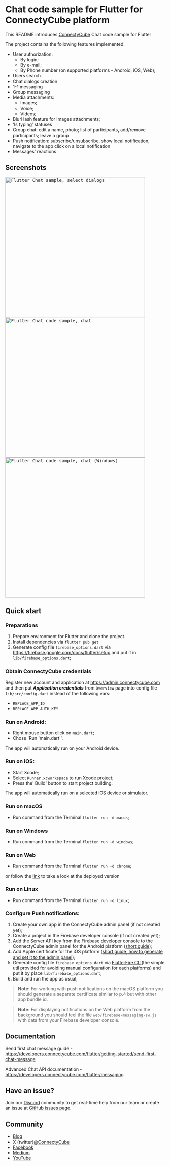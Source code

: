 # Chat code sample for Flutter for ConnectyCube platform

This README introduces [ConnectyCube](https://connectycube.com) Chat code sample for Flutter

The project contains the following features implemented:

- User authorization:
  - By login;
  - By e-mail;
  - By Phone number (on supported platforms - Android, iOS, Web);
- Users search
- Chat dialogs creation
- 1-1 messaging
- Group messaging
- Media attachments:
  - Images;
  - Voice;
  - Videos;
- BlurHash feature for Images attachments;
- ‘Is typing’ statuses
- Group chat: edit a name, photo; list of participants, add/remove participants; leave a group
- Push notification: subscribe/unsubscribe, show local notification, navigate to the app click on a local notification
- Messages' reactions

## Screenshots

<kbd><img alt="Flutter Chat sample, select dialogs" src="https://developers.connectycube.com/images/code_samples/flutter/dialogs_screen.png" height="440" />
</kbd> <kbd><img alt="Flutter Chat code sample, chat" src="https://developers.connectycube.com/images/code_samples/flutter/chat_screen.png" height="440" /></kbd>
</kbd> <kbd><img alt="Flutter Chat code sample, chat (Windows)" src="https://developers.connectycube.com/images/code_samples/flutter/chat_screen_windows.png" height="440" /></kbd>

## Quick start

### Preparations

1. Prepare environment for Flutter and clone the project.
2. Install dependencies via `flutter pub get`
3. Generate config file `firebase_options.dart` via https://firebase.google.com/docs/flutter/setup and put it in `lib/firebase_options.dart`;

### Obtain ConnectyCube credentials

Register new account and application at https://admin.connectycube.com and then put ***Application credentials*** from `Overview` page into config file `lib/src/config.dart` instead of the following vars:

- `REPLACE_APP_ID`
- `REPLACE_APP_AUTH_KEY`

### Run on Android:
- Right mouse button click on `main.dart`;
- Chose 'Run 'main.dart''.

The app will automatically run on your Android device.

### Run on iOS:
- Start Xcode;
- Select `Runner.xcworkspace` to run Xcode project;
- Press the' Build' button to start project building.

The app will automatically run on a selected iOS device or simulator.

### Run on macOS
- Run command from the Terminal `flutter run -d macos`;

### Run on Windows
- Run command from the Terminal `flutter run -d windows`;

### Run on Web
- Run command from the Terminal `flutter run -d chrome`;

or follow the [link](https://connectycube.github.io/connectycube-flutter-samples/chat_sample/build/web) to take a look at the deployed version

### Run on Linux
- Run command from the Terminal `flutter run -d linux`;

### Configure Push notifications:
1. Create your own app in the ConnectyCube admin panel (if not created yet);
2. Create a project in the Firebase developer console (if not created yet);
3. Add the Server API key from the Firebase developer console to the ConnectyCube admin panel for the Android platform ([short guide](https://developers.connectycube.com/flutter/push-notifications?id=android));
4. Add Apple certificate for the iOS platform ([short guide, how to generate and set it to the admin panel](https://developers.connectycube.com/ios/push-notifications?id=create-apns-certificate));
5. Generate config file `firebase_options.dart` via [FlutterFire CLI](https://firebase.flutter.dev/docs/cli/)(the simple util provided for avoiding manual configuration for each platforms) and put it by place `lib/firebase_options.dart`;
6. Build and run the app as usual;

> **Note:** For working with push notifications on the macOS platform you should generate a separate certificate similar to p.4 but with other app bundle id.

> **Note:** For displaying notifications on the Web platform from the background you should feel the file `web/firebase-messaging-sw.js` with data from your Firebase developer console.

## Documentation

Send first chat message guide - https://developers.connectycube.com/flutter/getting-started/send-first-chat-message

Advanced Chat API documentation - https://developers.connectycube.com/flutter/messaging

## Have an issue?

Join our [Discord](https://discord.com/invite/zqbBWNCCFJ) community to get real-time help from our team or create an issue at [GitHub issues page](https://github.com/ConnectyCube/connectycube-flutter-samples/issues).

## Community

- [Blog](https://connectycube.com/blog)
- X (twitter)[@ConnectyCube](https://x.com/ConnectyCube)
- [Facebook](https://www.facebook.com/ConnectyCube)
- [Medium](https://medium.com/@connectycube)
- [YouTube](https://www.youtube.com/@ConnectyCube)